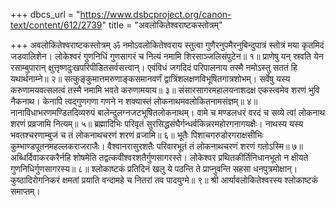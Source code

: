 +++
dbcs_url = "https://www.dsbcproject.org/canon-text/content/612/2739"
title = "अवलोकितेश्वराष्टकस्तोत्रम्"

+++
अवलोकितेश्वराष्टकस्तोत्रम्
ॐ नमोऽवलोकितेश्वराय
स्तुत्वा गुणैरनुपमैरनुबिन्दुपात्रं स्तोत्रं मया कृतमिदं जडवालिशेन।
लोकेश्वरं गुणनिधिं गुणसागरं च नित्यं नमामि शिरसाञ्जलिसंपुटेन॥ १॥
प्राणेषु यन् स्रवति येन रसाम्बुपारान्  क्षुत्तृष्णदुःखपरिपीडितसर्वसत्त्वान्।
एवंविधं जगदिदं परिपालनाय तस्मै नमोऽस्तु सततं हि यथार्थनाम्ने॥ २॥
सत्कुङ्कुमात्तमरुणाङ्कसमानवर्णं द्वात्रिंशलक्षणविभूषितगात्रशोभम्।
सर्वेषु यस्य करुणामयवत्सलत्वं तस्मै नमामि भवते करुणामयाय॥ ३॥
संसारसागरमहालयनाशदक्ष एकस्त्वमेव शरणं भुवि नैकनाथ।
केनापि त्वद्गुणगणा गणने न शक्यास्तं लोकनाथमवलोकितनामसंज्ञम्॥ ४॥
नानाविधाभरणमण्डितदिव्यरुपं बालेन्दुलग्नजटभूषितलोकनाथम्।
वामे च मण्डलधरं वरदं च सव्ये त्वां लोकनाथ शरणं प्रव्रजामि नित्यम्॥ ५॥
ब्रह्मादिभिः परिवृतं सुरसिद्धसंघैर्गन्धर्वकिन्नरमहोरगनागयक्षैः।
नाथस्य यस्य भवतश्चरणाम्बुजं च तं लोकनाथचरणं शरणं व्रजामि॥ ६॥
भूतैः पिशाचगरुडोरगराक्षसीभिः कुम्भाण्डपूतनमहल्लकराजराजैः।
वैश्वानरासुरशतैः परिवारभूतं तं लोकनाथचरणं शरणं गतोऽस्मि॥ ७॥
अब्धिर्दिवाकरकरैर्नहि शोषमेति तद्वत्कवीश्वरशतैर्गुणसागरस्ते।
लोकेश्वर प्रथितकीर्तिनिधानभूतो न क्षीयते गुणनिधिर्गुणसागरस्य॥ ८॥
श्लोकाष्टकं प्रतिदिनं खलु ये पठन्ति ते प्राप्नुवन्ति सहसा धनपुत्रमोक्षान्।
कुष्ठादिरोगनिकरं क्षमतां प्रयाति वन्दामहे च नितरां तव पादयुग्मे॥ ९॥
श्री आर्यावलोकितेश्वरस्य श्लोकाष्टकं समाप्तम्।
